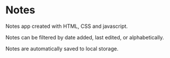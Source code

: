 # Notes
Notes app created with HTML, CSS and javascript. 

Notes can be filtered by date added, last edited, or alphabetically. 

Notes are automatically saved to local storage. 
